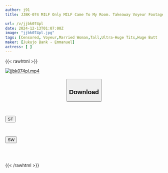 ```yaml
---
author: j91
title: JJBK-074 MILF Only MILF Came To My Room. Takeaway Voyeur Footage. Released As An AV. 72. Sexless Beautiful MILF Gets Horny For A Stinky Dick. Miwa/H Cup/42 Years Old/beautiful Busty Wife Who Loves Stinky Sperm. Rina/D Cup/38 Years Old/170cm Tall, Elegant Wife.

url: /v/jjbk074pl
date: 2024-12-13T01:07:00Z
image: "jjbk074pl.jpg"
tags: [Censored, Voyeur,Married Woman,Tall,Ultra-Huge Tits,Huge Butt	]
maker: [Jukujo Bank - Emmanuel]
actress: [ ]
---
```



{{< rawhtml >}}

<div class="video" data-videoid="J2vwQBOA9ehGrv">
    <a href="javascript:;">
        <img src="/v/jjbk074pl/jjbk074pl.jpg" width="WIDTH" height="HEIGHT" alt="jjbk074pl.mp4" loading="lazy">
    </a>
</div>

<script type="text/javascript" src="https://j91.asia/asset/on-demand-st.js"></script>

<br>
  <link rel="stylesheet" href="https://j91.asia/asset/bs5.css">
  
  <center>
  <button class="btn btn-primary" type="button" data-bs-toggle="collapse" data-bs-target=".multi-collapse" aria-expanded="false" aria-controls="multiCollapseExample1 multiCollapseExample2"><h2>Download</h2></button></center>
</p>
<div class="row">
  <div class="col">
    <div class="collapse multi-collapse" id="multiCollapseExample1">
      <div class="card card-body">
	      	      <br>
<div class="buttons">  
<p><a href="/v/jjbk074pl/st.html" target="_blank"><button class="btn-hover color-3"><i class="fa fa-download"></i> ST</button></a></p></div>
    </div>
  </div>
</div>
  <div class="col">
    <div class="collapse multi-collapse" id="multiCollapseExample2">
      <div class="card card-body">
	      <br>
<div class="buttons">
<p><a href="/v/jjbk074pl/sw.html" target="_blank"><button class="btn-hover color-2"><i class="fa fa-download"></i> SW</button></a></p></div>
<br><br>
      </div>
    </div>
  </div>
</div>

{{< /rawhtml >}}